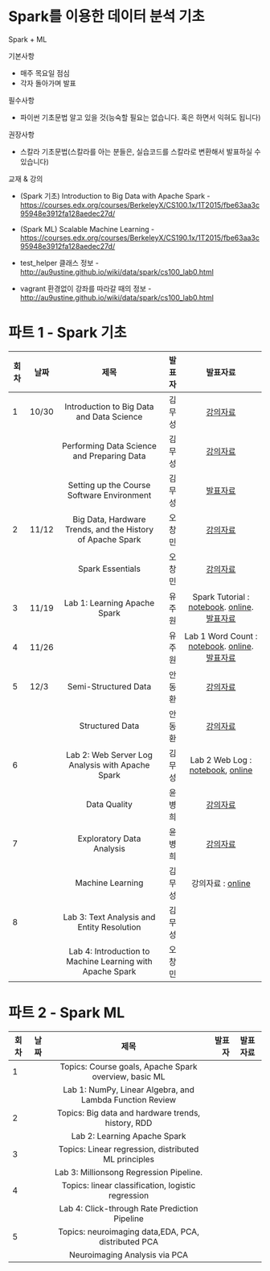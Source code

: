 # Spark를 이용한 데이터 분석 기초

Spark + ML

기본사항
* 매주 목요일 점심
* 각자 돌아가며 발표

필수사항
* 파이썬 기초문법 알고 있을 것(능숙할 필요는 없습니다. 혹은 하면서 익혀도 됩니다)

권장사항
* 스칼라 기초문법(스칼라를 아는 분들은, 실습코드를 스칼라로 변환해서 발표하실 수 있습니다)

교재 & 강의
* (Spark 기초) Introduction to Big Data with Apache Spark - https://courses.edx.org/courses/BerkeleyX/CS100.1x/1T2015/fbe63aa3c95948e3912fa128aedec27d/
* (Spark ML) Scalable Machine Learning - https://courses.edx.org/courses/BerkeleyX/CS190.1x/1T2015/fbe63aa3c95948e3912fa128aedec27d/

* test_helper 클래스 정보 - http://au9ustine.github.io/wiki/data/spark/cs100_lab0.html
* vagrant 환경없이 강좌를 따라갈 때의 정보 - http://au9ustine.github.io/wiki/data/spark/cs100_lab0.html


# 파트 1 - Spark 기초  
| 회차 | 날짜  | 제목                                                       | 발표자 |  발표자료      |
|------| ----- |:----------------------------------------------------------:| ------:|:-------------: |
|  1   |   10/30  | Introduction to Big Data and Data Science                  | 김무성 | [강의자료](https://courses.edx.org/c4x/BerkeleyX/CS100.1x/asset/Week1Lec1.pdf)  |
|      |       | Performing Data Science and Preparing Data                 | 김무성      |  [강의자료](https://courses.edx.org/c4x/BerkeleyX/CS100.1x/asset/Week1Lec2.pdf)              |
|      |       | Setting up the Course Software Environment                 |  김무성      |   [발표자료](https://github.com/KonanAcademy/spark/blob/master/part1/week1/setup.md)             |
|  2   |  11/12   | Big Data, Hardware Trends, and the History of Apache Spark | 오창민       | [강의자료](https://courses.edx.org/c4x/BerkeleyX/CS100.1x/asset/Week2Lec3.pdf)               |
|      |       | Spark Essentials                                           | 오창민       | [강의자료](https://courses.edx.org/c4x/BerkeleyX/CS100.1x/asset/Week2Lec4.pdf)               |
|  3   |  11/19   | Lab 1: Learning Apache Spark                               | 유주원       |   Spark Tutorial :  [notebook]( https://raw.githubusercontent.com/spark-mooc/mooc-setup/master/spark_tutorial_student.ipynb). [online](http://nbviewer.ipython.org/github/spark-mooc/mooc-setup/blob/master/spark_tutorial_student.ipynb). [발표자료](http://nbviewer.ipython.org/github/KonanAcademy/spark/blob/master/part1/week3/Learning_Apache_Spark.ipynb)  |
|  4   |  11/26   |                                                            | 유주원       |  Lab 1 Word Count : [notebook](https://raw.githubusercontent.com/spark-mooc/mooc-setup/master/lab1_word_count_student.ipynb). [online](http://nbviewer.ipython.org/github/spark-mooc/mooc-setup/blob/master/lab1_word_count_student.ipynb). [발표자료](http://nbviewer.ipython.org/github/KonanAcademy/spark/blob/master/part1/week4/Building_a_word_count_application.ipynb)  |
|  5   |  12/3  | Semi-Structured Data                                       | 안동환 |  [강의자료](https://courses.edx.org/c4x/BerkeleyX/CS100.1x/asset/Week3Lec5.pdf)  |
|      |       | Structured Data                                            | 안동환 | [강의자료](https://courses.edx.org/c4x/BerkeleyX/CS100.1x/asset/Week3Lec6.pdf)   |
|  6   |       | Lab 2: Web Server Log Analysis with Apache Spark           | 김무성 |    Lab 2 Web Log : [notebook](https://raw.githubusercontent.com/spark-mooc/mooc-setup/master/lab2_apache_log_student.ipynb), [online](http://nbviewer.ipython.org/github/spark-mooc/mooc-setup/blob/master/lab2_apache_log_student.ipynb)            |
|      |       | Data Quality                                               | 윤병희 | [강의자료](https://courses.edx.org/c4x/BerkeleyX/CS100.1x/asset/Week4Lec7.pdf)               |
|  7   |       | Exploratory Data Analysis                                  | 윤병희 |   [강의자료](https://courses.edx.org/c4x/BerkeleyX/CS100.1x/asset/Week4Lec8.pdf)             |
|      |       | Machine Learning                                           | 김무성 |   강의자료 : [online](http://nbviewer.jupyter.org/github/spark-mooc/mooc-setup/blob/master/lab4_machine_learning_student.ipynb)             |
|  8   |       | Lab 3: Text Analysis and Entity Resolution                 | 김무성 |                |
|      |       | Lab 4: Introduction to Machine Learning with Apache Spark  | 오창민 |                |

# 파트 2 - Spark ML

| 회차 | 날짜  | 제목                                                       | 발표자 |  발표자료      |
|------| ----- |:----------------------------------------------------------:| ------:|:-------------: |
|  1   |       | Topics: Course goals, Apache Spark overview, basic ML      |        |                |
|      |       | Lab 1: NumPy, Linear Algebra, and Lambda Function Review   |        |                |
|  2   |       | Topics: Big data and hardware trends, history, RDD         |        |                |
|      |       | Lab 2: Learning Apache Spark                               |        |                |
|  3   |       | Topics: Linear regression, distributed ML principles       |        |                |
|      |       | Lab 3: Millionsong Regression Pipeline.                    |        |                |
|  4   |       | Topics: linear classification, logistic regression         |        |                |
|      |       | Lab 4: Click-through Rate Prediction Pipeline              |        |                |
|  5   |       | Topics: neuroimaging data,EDA, PCA, distributed PCA        |        |                |
|      |       | Neuroimaging Analysis via PCA                              |        |                |
